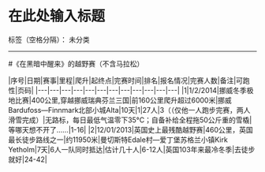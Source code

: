 ﻿# 在此处输入标题

标签（空格分隔）： 未分类

---

#《在黑暗中醒来》的越野赛（不含马拉松）

|序号|日期|赛事|里程|爬升|起终点|完赛时间|排名|报名情况|完赛人数|备注|可跑性|页码|
|---|---|---|---|---|---|---|---|---|---|---|---|
|1|1/2/2014|挪威冬季极地比赛|400公里,穿越挪威瑞典芬兰三国|前160公里爬升超过6000米|挪威Bardufoss—Finnmark北部小城Alta|10天|1|27人|3（（仅他一人跑步完赛，两人滑雪完成）|无路标，每日最低气温零下35°C；自备补给全程拖50公斤重的雪橇|等哪天想不开了……|1-16|
|2|12/01/2013|英国史上最残酷越野赛|460公里，英国最长徒步路线之一|约11950米|曼切斯特Edale村—爱丁堡苏格兰小镇Kirk Yetholm|7天|6人一队同时抵达|估计几十人|6-12人|英国103年来最冷冬季|去徒步就好|24-42|
